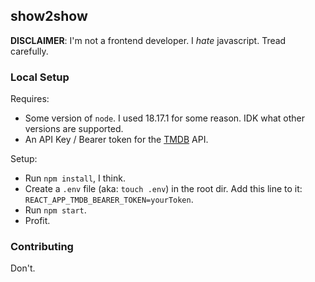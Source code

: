 ## show2show
**DISCLAIMER**: I'm not a frontend developer. I *hate* javascript. Tread carefully.

### Local Setup
Requires:
- Some version of `node`. I used 18.17.1 for some reason. IDK what other versions are supported.
- An API Key / Bearer token for the [TMDB](https://developer.themoviedb.org/docs/getting-started) API.

Setup:
- Run `npm install`, I think.
- Create a `.env` file (aka: `touch .env`) in the root dir. Add this line to it: `REACT_APP_TMDB_BEARER_TOKEN=yourToken`.
- Run `npm start`.
- Profit.

### Contributing
Don't.
